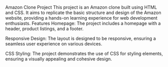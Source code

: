 Amazon Clone Project
This project is an Amazon clone built using HTML and CSS. It aims to replicate the basic structure and design of the Amazon website, providing a hands-on learning experience for web development enthusiasts.
Features
Homepage: The project includes a homepage with a header, product listings, and a footer.

Responsive Design: The layout is designed to be responsive, ensuring a seamless user experience on various devices.

CSS Styling: The project demonstrates the use of CSS for styling elements, ensuring a visually appealing and cohesive design.
